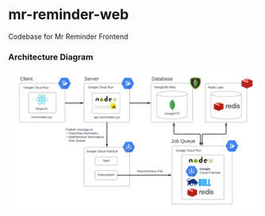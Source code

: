 # mr-reminder-web

Codebase for Mr Reminder Frontend

### Architecture Diagram

![arch_diagram](https://github.com/DigitalWatergun/mr-reminder-web/blob/main/diagram/MrReminder_Architecture_Diagram.png)

